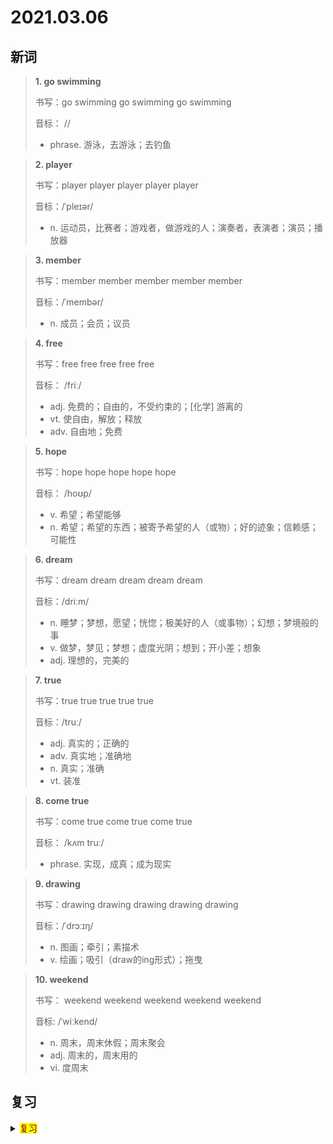 # 2021.03.06

## 新词


> **1. go swimming**
>
> 书写：go swimming go swimming go swimming
>
> 音标： //
>
> - phrase. 游泳，去游泳；去钓鱼


> **2. player**
>
> 书写：player player player player player 
>
> 音标：/ˈpleɪər/
>
> - n. 运动员，比赛者；游戏者，做游戏的人；演奏者，表演者；演员；播放器


> **3. member**
>
> 书写：member member member member member
>
> 音标：/ˈmembər/
>
> - n. 成员；会员；议员


> **4. free**
>
> 书写：free free free free free
>
> 音标： /friː/
>
> - adj. 免费的；自由的，不受约束的；[化学] 游离的
> - vt. 使自由，解放；释放
> - adv. 自由地；免费


> **5. hope**
>
> 书写：hope hope hope hope hope
>
> 音标： /hoʊp/
>
> - v. 希望；希望能够
> - n. 希望；希望的东西；被寄予希望的人（或物）；好的迹象；信赖感；可能性



> **6. dream**
>
> 书写：dream dream dream dream dream
>
> 音标：/driːm/
>
> - n. 睡梦；梦想，愿望；恍惚；极美好的人（或事物）；幻想；梦境般的事
> - v. 做梦，梦见；梦想；虚度光阴；想到；开小差；想象
> - adj. 理想的，完美的


> **7. true**
>
> 书写：true true true true true
>
> 音标：/truː/
>
> - adj. 真实的；正确的
> - adv. 真实地；准确地
> - n. 真实；准确
> - vt. 装准


> **8. come true**
>
> 书写：come true come true come true 
>
> 音标： /kʌm truː/
>
> - phrase. 实现，成真；成为现实

> **9. drawing**
>
> 书写：drawing drawing drawing drawing drawing
>
> 音标：/ˈdrɔːɪŋ/
>
> - n. 图画；牵引；素描术
> - v. 绘画；吸引（draw的ing形式）；拖曳


> **10. weekend**
> 
> 书写： weekend weekend weekend weekend weekend
>
> 音标: /ˈwiːkend/
>
> - n. 周末，周末休假；周末聚会
> - adj. 周末的，周末用的
> - vi. 度周末


## 复习

<details> 
  <summary><mark><font color=darkred>复习</font></mark></summary>
  <br/>look look 看；瞧；注意；寻找；查找；外观；
  <br/>choose choose 选择；决定；选取；挑选；
  <br/>chopsticks chopsticks 筷子；
  <br/>country country 国家；乡村；乡下；国民；
  <br/>article article 文章；论文；物件；条款；控告；
  <br/>close close 关闭；关；闭；终止；结束；接近；紧闭的；不通风的；终结；
  <br/>basic basic 基本的；基础的；初级的；
  <br/>Asia Asia 亚洲
  <br/>communicate communicate 通讯；交流；沟通；传达；
  <br/>concert concert 音乐会；演奏会；一致；和谐；
  <br/>dead dead 死；死的；死人；死者；
  <br/>anywhere anywhere 在任何地方；差不多；无论何处
  <br/>live live 生活；居住；活的；生存；住；
  <br/>tennis tennis 网球；
  <br/>well well 好；健康的；良好的；井；水井；来源；
  <br/>glad glad 高兴的；乐意的；愿意的；愉快的；
  <br/>name name 姓名；名字；名称；
  <br/>good at good at 善于；擅长；精明的；拿手的；
  <br/>connect connect 连接；接通；沟通；联结；
  <br/>glass glass 玻璃；玻璃器皿；玻璃制品；
  <br/>work work 工作；劳动；起作用；运行；作品；
  <br/>master master 专家；能手；主人；高手；硕士；征服；控制；精通；
  <br/>among among 在...中间；周围是
  <br/>bright bright 车头灯光；明亮的；光亮的；头灯；
  <br/>volleyball volleyball 排球；排球运动；
  <br/>train train 火车；训练；培训；
  <br/>cookie cookie 曲奇饼；精明强干的人；坚强的人；小饼干；
  <br/>brush brush 刷子；刷；擦；轻拂；毛刷；画笔；
  <br/>blouse blouse （女）衬衫；
  <br/>enjoy enjoy 享受；欣赏；享有；喜爱；
</details>  
